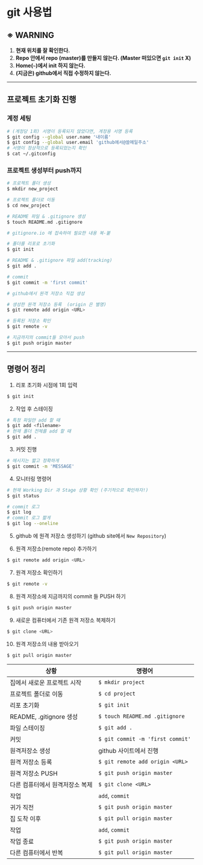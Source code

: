 # git 사용법

## ※ WARNING
1. **현재 위치를 잘 확인한다.**
2. **Repo 안에서 repo (master)를 만들지 않는다. (Master 떠있으면 `git init` X)**
3. **Home(`~`)에서 init 하지 않는다.**
4. **(지금은) github에서 직접 수정하지 않는다.**

---
## 프로젝트 초기화 진행

### 계정 세팅

```sh
# (계정당 1회) 서명이 등록되지 않았다면, 계정용 서명 등록
$ git config --global user.name '내이름'
$ git config --global user.email 'github에서@쓸메일주소'
# 서명이 정상적으로 등록되었는지 확인
$ cat ~/.gitconfig  
```

### 프로젝트 생성부터 push까지

```sh
# 프로젝트 폴더 생성
$ mkdir new_project

# 프로젝트 폴더로 이동
$ cd new_project

# README 파일 & .gitignore 생성
$ touch README.md .gitignore

# gitignore.io 에 접속하여 필요한 내용 복-붙

# 폴더를 리포로 초기화
$ git init

# README & .gitignore 파일 add(tracking)
$ git add .

# commit
$ git commit -m 'first commit'

# github에서 원격 저장소 직접 생성

# 생성한 원격 저장소 등록  (origin 은 별명)
$ git remote add origin <URL>

# 등록된 저장소 확인
$ git remote -v

# 지금까지의 commit들 모아서 push
$ git push origin master
```
---

## 명령어 정리

1. 리포 초기화 시점에 1회 입력

```sh
$ git init 
```

2. 작업 후 스테이징

```sh
# 특정 파일만 add 할 때
$ git add <filename>
# 현재 폴더 전체를 add 할 때
$ git add .
```

3. 커밋 진행

```sh
# 메시지는 짧고 정확하게
$ git commit -m 'MESSAGE'
```


4. 모니터링 명령어

```sh
# 현재 Working Dir 과 Stage 상황 확인 (주기적으로 확인하자!)
$ git status

# commit 로그 
$ git log     
# commit 로그 짧게
$ git log --oneline
```

5. github 에 원격 저장소 생성하기 (github site에서 `New Repository`)
  
6. 원격 저장소(remote repo) 추가하기

```sh
$ git remote add origin <URL>
```

7. 원격 저장소 확인하기

```sh
$ git remote -v
```

8. 원격 저장소에 지금까지의 commit 들 PUSH 하기

```sh
$ git push origin master
```

9. 새로운 컴퓨터에서 기존 원격 저장소 복제하기
```sh
$ git clone <URL>
```

10. 원격 저장소의 내용 받아오기
```sh
$ git pull origin master
```

|상황|명령어|
|--|--|
|집에서 새로운 프로젝트 시작|`$ mkdir project`|
|프로젝트 폴더로 이동|`$ cd project`|
|리포 초기화|`$ git init`|
|README, .gitignore 생성|`$ touch README.md .gitignore`|
|파일 스테이징|`$ git add .`|
|커밋|`$ git commit -m 'first commit'`|
|원격저장소 생성|github 사이트에서 진행|
|원격 저장소 등록|`$ git remote add origin <URL>`|
|원격 저장소 PUSH|`$ git push origin master`|
|다른 컴퓨터에서 원격저장소 복제|`$ git clone <URL>`|
|작업|`add`, `commit`|
|귀가 직전|`$ git push origin master`|
|집 도착 이후|`$ git pull origin master`|
|작업|`add`, `commit`|
|작업 종료|`$ git push origin master`|
|다른 컴퓨터에서 반복|`$ git pull origin master`|
